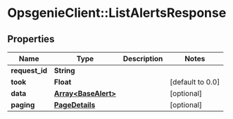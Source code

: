 # OpsgenieClient::ListAlertsResponse

## Properties
Name | Type | Description | Notes
------------ | ------------- | ------------- | -------------
**request_id** | **String** |  | 
**took** | **Float** |  | [default to 0.0]
**data** | [**Array&lt;BaseAlert&gt;**](BaseAlert.md) |  | [optional] 
**paging** | [**PageDetails**](PageDetails.md) |  | [optional] 


